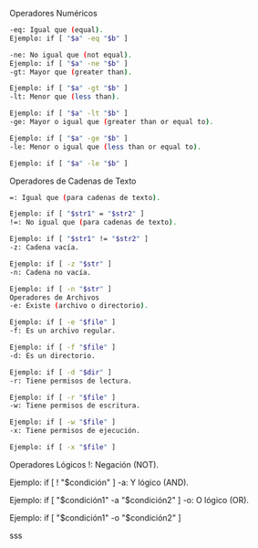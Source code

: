 Operadores Numéricos

```bash
-eq: Igual que (equal).
Ejemplo: if [ "$a" -eq "$b" ]

-ne: No igual que (not equal).
Ejemplo: if [ "$a" -ne "$b" ]
-gt: Mayor que (greater than).

Ejemplo: if [ "$a" -gt "$b" ]
-lt: Menor que (less than).

Ejemplo: if [ "$a" -lt "$b" ]
-ge: Mayor o igual que (greater than or equal to).

Ejemplo: if [ "$a" -ge "$b" ]
-le: Menor o igual que (less than or equal to).

Ejemplo: if [ "$a" -le "$b" ]
```

Operadores de Cadenas de Texto

```bash
=: Igual que (para cadenas de texto).

Ejemplo: if [ "$str1" = "$str2" ]
!=: No igual que (para cadenas de texto).

Ejemplo: if [ "$str1" != "$str2" ]
-z: Cadena vacía.

Ejemplo: if [ -z "$str" ]
-n: Cadena no vacía.

Ejemplo: if [ -n "$str" ]
Operadores de Archivos
-e: Existe (archivo o directorio).

Ejemplo: if [ -e "$file" ]
-f: Es un archivo regular.

Ejemplo: if [ -f "$file" ]
-d: Es un directorio.

Ejemplo: if [ -d "$dir" ]
-r: Tiene permisos de lectura.

Ejemplo: if [ -r "$file" ]
-w: Tiene permisos de escritura.

Ejemplo: if [ -w "$file" ]
-x: Tiene permisos de ejecución.

Ejemplo: if [ -x "$file" ]
```

Operadores Lógicos
!: Negación (NOT).

Ejemplo: if [ ! "$condición" ]
-a: Y lógico (AND).

Ejemplo: if [ "$condición1" -a "$condición2" ]
-o: O lógico (OR).

Ejemplo: if [ "$condición1" -o "$condición2" ]


sss
